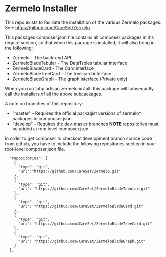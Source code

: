 # Zermelo Installer
This repo exists to faciliate the installation of the various Zermelo packages. See: https://github.com/CareSet/Zermelo 

This packages composer.json file contains all composer packages in it's require
section, so that when this package is installed, it will also bring in the following:
* Zermelo - The back-end API
* ZermeloBladeTabular - The DataTables tabular interface
* ZermeloBladeCard - The Card interface
* ZermeloBladeTreeCard - The tree card interface
* ZermeloBladeGraph - The graph interface (Private only)

When you run 'php artisan zermelo:install' this package will subsequntly call
the installers of all the above subpackages.

A note on branches of this repository:
* "master" - Requires the official packagist versions of zermelo* packages in compooser.json
* "develop" - Requires the dev-master branches **NOTE** repositories must be added at root level composer.json

In order to get composer to checkout development branch source code from github, you
have to include the following repositories section in your root-level composer.json file.

```
  "repositories": [
    {
      "type": "git",
      "url":"https://github.com/CareSet/Zermelo.git"
    },
    {
      "type": "git",
      "url": "https://github.com/CareSet/ZermeloBladeTabular.git"
    },
    {
      "type": "git",
      "url": "https://github.com/CareSet/ZermeloBladeCard.git"
    },
    {
      "type": "git",
      "url": "https://github.com/CareSet/ZermeloBladeTreeCard.git"
    },
    {
      "type": "git",
      "url": "https://github.com/CareSet/ZermeloBladeGraph.git"
    }
  ],
```
